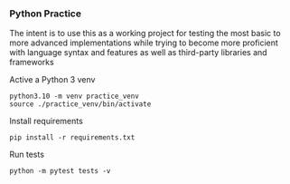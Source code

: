 ### Python Practice

The intent is to use this as a working project for testing the most basic to more advanced implementations
while trying to become more proficient with language syntax and features as well as third-party libraries
and frameworks

Active a Python 3 venv

    python3.10 -m venv practice_venv
    source ./practice_venv/bin/activate

Install requirements

    pip install -r requirements.txt

Run tests

    python -m pytest tests -v




